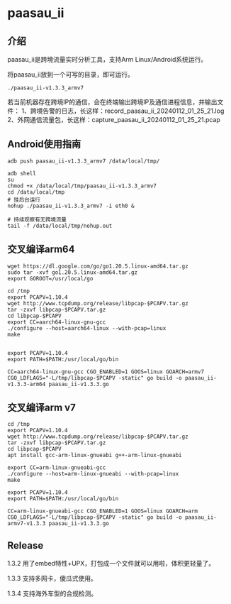 # paasau_ii
## 介绍
paasau_ii是跨境流量实时分析工具，支持Arm Linux/Android系统运行。

将paasau_ii放到一个可写的目录，即可运行。
```
./paasau_ii-v1.3.3_armv7
```
若当前机器存在跨境IP的通信，会在终端输出跨境IP及通信进程信息，并输出文件：
1、跨境告警的日志，长这样：record_paasau_ii_20240112_01_25_21.log
2、外网通信流量包，长这样：capture_paasau_ii_20240112_01_25_21.pcap


## Android使用指南
```
adb push paasau_ii-v1.3.3_armv7 /data/local/tmp/

adb shell
su
chmod +x /data/local/tmp/paasau_ii-v1.3.3_armv7
cd /data/local/tmp
# 挂后台运行
nohup ./paasau_ii-v1.3.3_armv7 -i eth0 &

# 持续观察有无跨境流量
tail -f /data/local/tmp/nohup.out
```


## 交叉编译arm64
```
wget https://dl.google.com/go/go1.20.5.linux-amd64.tar.gz
sudo tar -xvf go1.20.5.linux-amd64.tar.gz
export GOROOT=/usr/local/go

cd /tmp
export PCAPV=1.10.4
wget http://www.tcpdump.org/release/libpcap-$PCAPV.tar.gz
tar -zxvf libpcap-$PCAPV.tar.gz
cd libpcap-$PCAPV
export CC=aarch64-linux-gnu-gcc
./configure --host=aarch64-linux --with-pcap=linux
make


export PCAPV=1.10.4
export PATH=$PATH:/usr/local/go/bin

CC=aarch64-linux-gnu-gcc CGO_ENABLED=1 GOOS=linux GOARCH=armv7 CGO_LDFLAGS="-L/tmp/libpcap-$PCAPV -static" go build -o paasau_ii-v1.3.3-arm64 paasau_ii-v1.3.3.go 
```

## 交叉编译arm v7
```
cd /tmp
export PCAPV=1.10.4
wget http://www.tcpdump.org/release/libpcap-$PCAPV.tar.gz
tar -zxvf libpcap-$PCAPV.tar.gz
cd libpcap-$PCAPV
apt install gcc-arm-linux-gnueabi g++-arm-linux-gnueabi

export CC=arm-linux-gnueabi-gcc
./configure --host=arm-linux-gnueabi --with-pcap=linux
make

export PCAPV=1.10.4
export PATH=$PATH:/usr/local/go/bin

CC=arm-linux-gnueabi-gcc CGO_ENABLED=1 GOOS=linux GOARCH=arm CGO_LDFLAGS="-L/tmp/libpcap-$PCAPV -static" go build -o paasau_ii-armv7-v1.3.3 paasau_ii-v1.3.3.go

```


## Release
1.3.2 用了embed特性+UPX，打包成一个文件就可以用啦，体积更轻量了。

1.3.3 支持多网卡，傻瓜式使用。

1.3.4 支持海外车型的合规检测。